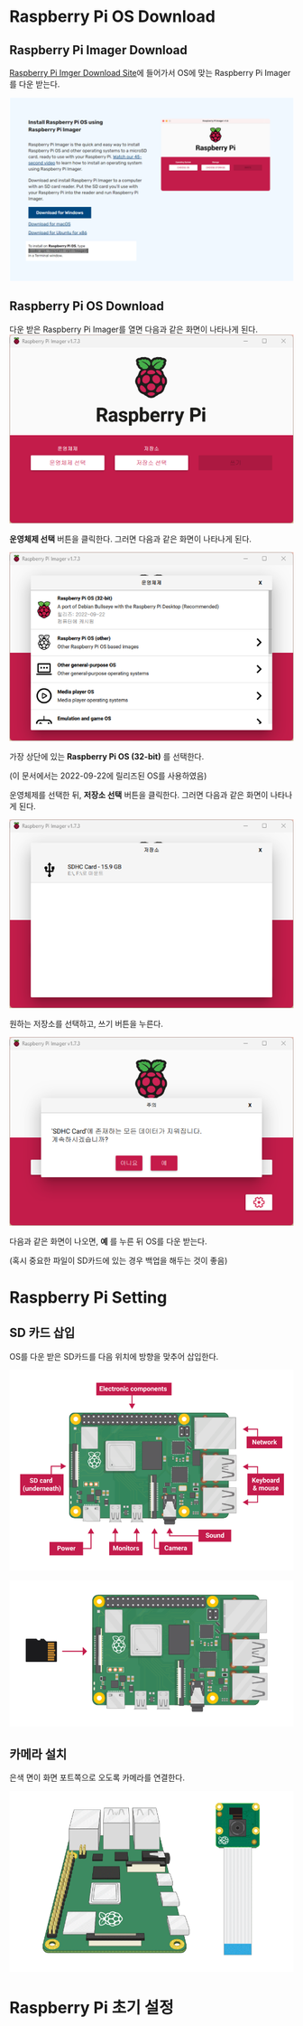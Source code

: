# Raspberry Pi OS Download
## Raspberry Pi Imager Download
[Raspberry Pi Imger Download Site](https://www.raspberrypi.com/software/)에 들어가서 OS에 맞는 Raspberry Pi Imager를 다운 받는다.

![Raspberry Pi Imger Download](https://github.com/CBNU-Raspberry-Pi/Raspberry-Pi-Spectrometer/blob/main/setting%20img/Raspberry%20Pi%20Imager.png "Raspberry Pi Imger download 이미지")

## Raspberry Pi OS Download
다운 받은 Raspberry Pi Imager를 열면 다음과 같은 화면이 나타나게 된다. 
![Raspberry Pi Imger 화면](https://github.com/CBNU-Raspberry-Pi/Raspberry-Pi-Spectrometer/blob/main/setting%20img/Raspberry%20Pi%20OS_1.png "Raspberry Pi Imger 화면")

**운영체제 선택** 버튼을 클릭한다. 그러면 다음과 같은 화면이 나타나게 된다.

![Raspberry Pi Imger 운영체제 선택 화면](https://github.com/CBNU-Raspberry-Pi/Raspberry-Pi-Spectrometer/blob/main/setting%20img/Raspberry%20Pi%20OS_2.png "Raspberry Pi Imger 운영체제 선택 화면")

가장 상단에 있는 **Raspberry Pi OS (32-bit)** 를 선택한다.

(이 문서에서는 2022-09-22에 릴리즈된 OS를 사용하였음)


운영체제를 선택한 뒤, **저장소 선택** 버튼을 클릭한다. 그러면 다음과 같은 화면이 나타나게 된다.

![Raspberry Pi Imger 저장소 선택 화면](https://github.com/CBNU-Raspberry-Pi/Raspberry-Pi-Spectrometer/blob/main/setting%20img/Raspberry%20Pi%20OS_3.png "Raspberry Pi Imger 저장소 선택 화면")

원하는 저장소를 선택하고, 쓰기 버튼을 누른다.

![Raspberry Pi Imger 주의 화면](https://github.com/CBNU-Raspberry-Pi/Raspberry-Pi-Spectrometer/blob/main/setting%20img/Raspberry%20Pi%20OS_4.png "Raspberry Pi Imger 주의 화면")

다음과 같은 화면이 나오면, **예** 를 누른 뒤 OS를 다운 받는다.

(혹시 중요한 파일이 SD카드에 있는 경우 백업을 해두는 것이 좋음)

# Raspberry Pi Setting
## SD 카드 삽입

OS를 다운 받은 SD카드를 다음 위치에 방향을 맞추어 삽입한다. 

![Raspberry Pi](https://github.com/CBNU-Raspberry-Pi/Raspberry-Pi-Spectrometer/blob/main/setting%20img/Raspberry%20Pi%20Setting_1.png "Raspberry Pi")

![Raspberry Pi SD카드 삽입](https://github.com/CBNU-Raspberry-Pi/Raspberry-Pi-Spectrometer/blob/main/setting%20img/Raspberry%20Pi%20Setting_2.png "Raspberry Pi SD카드 삽입")

## 카메라 설치

은색 면이 화면 포트쪽으로 오도록 카메라를 연결한다. 

![Raspberry Pi 카메라 연결](https://github.com/CBNU-Raspberry-Pi/Raspberry-Pi-Spectrometer/blob/main/setting%20img/Raspberry%20Pi%20Setting_3.gif "Raspberry 카메라 연결")


# Raspberry Pi 초기 설정

